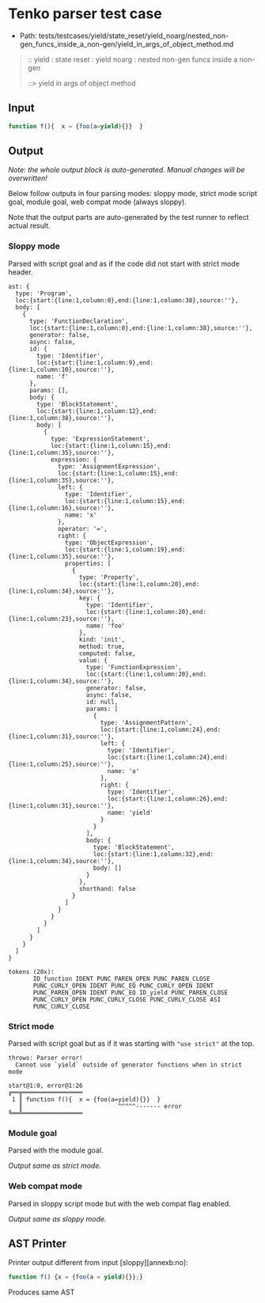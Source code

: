 # Tenko parser test case

- Path: tests/testcases/yield/state_reset/yield_noarg/nested_non-gen_funcs_inside_a_non-gen/yield_in_args_of_object_method.md

> :: yield : state reset : yield noarg : nested non-gen funcs inside a non-gen
>
> ::> yield in args of object method

## Input

`````js
function f(){  x = {foo(a=yield){}}  }
`````

## Output

_Note: the whole output block is auto-generated. Manual changes will be overwritten!_

Below follow outputs in four parsing modes: sloppy mode, strict mode script goal, module goal, web compat mode (always sloppy).

Note that the output parts are auto-generated by the test runner to reflect actual result.

### Sloppy mode

Parsed with script goal and as if the code did not start with strict mode header.

`````
ast: {
  type: 'Program',
  loc:{start:{line:1,column:0},end:{line:1,column:38},source:''},
  body: [
    {
      type: 'FunctionDeclaration',
      loc:{start:{line:1,column:0},end:{line:1,column:38},source:''},
      generator: false,
      async: false,
      id: {
        type: 'Identifier',
        loc:{start:{line:1,column:9},end:{line:1,column:10},source:''},
        name: 'f'
      },
      params: [],
      body: {
        type: 'BlockStatement',
        loc:{start:{line:1,column:12},end:{line:1,column:38},source:''},
        body: [
          {
            type: 'ExpressionStatement',
            loc:{start:{line:1,column:15},end:{line:1,column:35},source:''},
            expression: {
              type: 'AssignmentExpression',
              loc:{start:{line:1,column:15},end:{line:1,column:35},source:''},
              left: {
                type: 'Identifier',
                loc:{start:{line:1,column:15},end:{line:1,column:16},source:''},
                name: 'x'
              },
              operator: '=',
              right: {
                type: 'ObjectExpression',
                loc:{start:{line:1,column:19},end:{line:1,column:35},source:''},
                properties: [
                  {
                    type: 'Property',
                    loc:{start:{line:1,column:20},end:{line:1,column:34},source:''},
                    key: {
                      type: 'Identifier',
                      loc:{start:{line:1,column:20},end:{line:1,column:23},source:''},
                      name: 'foo'
                    },
                    kind: 'init',
                    method: true,
                    computed: false,
                    value: {
                      type: 'FunctionExpression',
                      loc:{start:{line:1,column:20},end:{line:1,column:34},source:''},
                      generator: false,
                      async: false,
                      id: null,
                      params: [
                        {
                          type: 'AssignmentPattern',
                          loc:{start:{line:1,column:24},end:{line:1,column:31},source:''},
                          left: {
                            type: 'Identifier',
                            loc:{start:{line:1,column:24},end:{line:1,column:25},source:''},
                            name: 'a'
                          },
                          right: {
                            type: 'Identifier',
                            loc:{start:{line:1,column:26},end:{line:1,column:31},source:''},
                            name: 'yield'
                          }
                        }
                      ],
                      body: {
                        type: 'BlockStatement',
                        loc:{start:{line:1,column:32},end:{line:1,column:34},source:''},
                        body: []
                      }
                    },
                    shorthand: false
                  }
                ]
              }
            }
          }
        ]
      }
    }
  ]
}

tokens (20x):
       ID_function IDENT PUNC_PAREN_OPEN PUNC_PAREN_CLOSE
       PUNC_CURLY_OPEN IDENT PUNC_EQ PUNC_CURLY_OPEN IDENT
       PUNC_PAREN_OPEN IDENT PUNC_EQ ID_yield PUNC_PAREN_CLOSE
       PUNC_CURLY_OPEN PUNC_CURLY_CLOSE PUNC_CURLY_CLOSE ASI
       PUNC_CURLY_CLOSE
`````

### Strict mode

Parsed with script goal but as if it was starting with `"use strict"` at the top.

`````
throws: Parser error!
  Cannot use `yield` outside of generator functions when in strict mode

start@1:0, error@1:26
╔══╦═════════════════
 1 ║ function f(){  x = {foo(a=yield){}}  }
   ║                           ^^^^^------- error
╚══╩═════════════════

`````


### Module goal

Parsed with the module goal.

_Output same as strict mode._

### Web compat mode

Parsed in sloppy script mode but with the web compat flag enabled.

_Output same as sloppy mode._

## AST Printer

Printer output different from input [sloppy][annexb:no]:

````js
function f() {x = {foo(a = yield){}};}
````

Produces same AST
